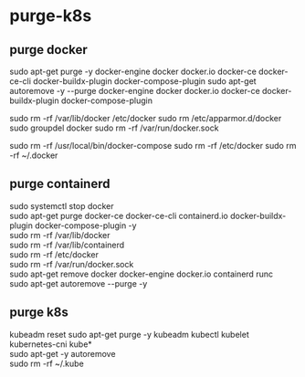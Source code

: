 # purge-k8s

## purge docker
sudo apt-get purge -y docker-engine docker docker.io docker-ce docker-ce-cli docker-buildx-plugin docker-compose-plugin 
sudo apt-get autoremove -y --purge docker-engine docker docker.io docker-ce docker-buildx-plugin docker-compose-plugin 

sudo rm -rf /var/lib/docker /etc/docker
sudo rm /etc/apparmor.d/docker
sudo groupdel docker
sudo rm -rf /var/run/docker.sock

sudo rm -rf /usr/local/bin/docker-compose
sudo rm -rf /etc/docker
sudo rm -rf ~/.docker

## purge containerd
sudo systemctl stop docker  
sudo apt-get purge docker-ce docker-ce-cli containerd.io docker-buildx-plugin docker-compose-plugin -y  
sudo rm -rf /var/lib/docker  
sudo rm -rf /var/lib/containerd  
sudo rm -rf /etc/docker  
sudo rm -rf /var/run/docker.sock  
sudo apt-get remove docker docker-engine docker.io containerd runc  
sudo apt-get autoremove --purge -y  


## purge k8s
kubeadm reset
sudo apt-get purge -y kubeadm kubectl kubelet kubernetes-cni kube*   
sudo apt-get -y autoremove  
sudo rm -rf ~/.kube
